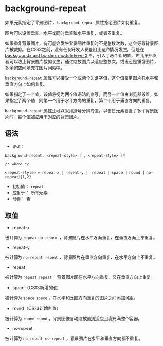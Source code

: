 # background-repeat

如果元素指定了背景图片， `background-repeat` 属性指定图片如何重复。

图片可以设置垂直、水平或同时垂直和水平重复，或者不重复。

如果重复背景图片，有可能会发生背景图片重复时不是整数次数，这会导致背景图片被裁剪。在CSS3之前，没有任何开发人员能阻止这种情况发生。但是在   [backgrounds and borders module level 3](http://www.w3.org/TR/css3-background/#background-repeat) 中，引入了两个新的值，它允许开发者可以防止背景图片裁剪发生，通过缩放图片以适应整数次，或者还是重复图片，多余的空间填充在图片间隔中。

`background-repeat` 属性可以接受一个或两个关键字值，这个值指定图片在水平和垂直方向上如何重复。

如果指定了一个值，该值将视为两个值语法的缩写，而另一个值由浏览器设置。如果指定了两个值，则第一个用于水平方向的重复，第二个用于垂直方向的重复。

 `background-repeat` 属性还可以采用逗号分隔的值，以便在元素设置了多个背景图片时，每个值被应用于对应的背景图片。

## 语法

- 语法：
```
background-repeat: <repeat-style> [ , <repeat-style> ]*

/* where */

<repeat-style> = repeat-x | repeat-y | [repeat | space | round | no-repeat]{1,2}
```
* 初始值： `repeat`
* 应用于： 所有元素
* 动画： 否

## 取值

- repeat-x

被计算为 `repeat no-repeat` ，背景图片在水平方向重复，在垂直方向上不重复。

* repeat-y

被计算为 `no-repeat repeat` ，背景图片在垂直方向重复，在水平方向上不重复。

* repeat

被计算为 `repeat repeat` ，背景图片即在水平方向重复，又在垂直方向上重复。

* space（CSS3新增的值）

被计算为 `space space` ，在水平和垂直方向重复的图片之间添加间距。

* round（CSS3新增的值）

被计算为 `round round` ，背景图像自动缩放直到适应且填充满整个容器。

* no-repeat

被计算为 `no-repeat no-repeat` ，背景图片在水平和垂直方向都不重复。

